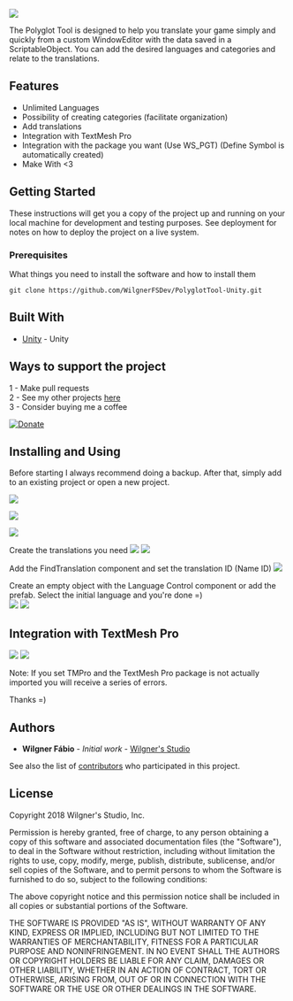 ![](http://142.93.126.85/pgl-tool.png)

The Polyglot Tool is designed to help you translate your game simply and quickly from a custom WindowEditor with the data saved in a ScriptableObject. You can add the desired languages and categories and relate to the translations.

## Features
- Unlimited Languages
- Possibility of creating categories (facilitate organization)
- Add translations
- Integration with TextMesh Pro
- Integration with the package you want (Use WS_PGT) (Define Symbol is automatically created)
- Make With <3

## Getting Started

These instructions will get you a copy of the project up and running on your local machine for development and testing purposes. See deployment for notes on how to deploy the project on a live system.

### Prerequisites

What things you need to install the software and how to install them

```
git clone https://github.com/WilgnerFSDev/PolyglotTool-Unity.git
```

## Built With

* [Unity](https://unity3d.com/) - Unity

## Ways to support the project

1 - Make pull requests<br/>
2 - See my other projects [here](https://www.wilgnerstudio.com/assets/)<br/>
3 - Consider buying me a coffee

[![Donate](https://www.paypalobjects.com/en_US/i/btn/btn_donateCC_LG.gif)](https://www.paypal.com/cgi-bin/webscr?cmd=_s-xclick&hosted_button_id=NVH5N8ALD8R7C)

## Installing and Using

Before starting I always recommend doing a backup.
After that, simply add to an existing project or open a new project.

![](http://142.93.126.85/pgt1.png)

![](http://142.93.126.85/pgt2.png)

![](http://142.93.126.85/pgt3.png)

Create the translations you need
![](http://142.93.126.85/pgt4.png)
![](http://142.93.126.85/pgt5.png)

Add the FindTranslation component and set the translation ID (Name ID)
![](http://142.93.126.85/findtranslation_plt.gif)

Create an empty object with the Language Control component or add the prefab.
Select the initial language and you're done =)<br/>
![](http://142.93.126.85/pgt6.png)
![](http://142.93.126.85/pgt_done.gif)

## Integration with TextMesh Pro
![](http://142.93.126.85/pgt8.png)
![](http://142.93.126.85/pgt9.png)

Note: If you set TMPro and the TextMesh Pro package is not actually imported you will receive a series of errors.

Thanks =)

## Authors

* **Wilgner Fábio** - *Initial work* - [Wilgner's Studio](https://assetstore.unity.com/publishers/34772)

See also the list of [contributors](https://github.com/WilgnerFSDev/PolyglotTool-Unity/graphs/contributors) who participated in this project.

## License

Copyright 2018 Wilgner's Studio, Inc.

Permission is hereby granted, free of charge, to any person obtaining a copy of this software and associated documentation files (the "Software"), to deal in the Software without restriction, including without limitation the rights to use, copy, modify, merge, publish, distribute, sublicense, and/or sell copies of the Software, and to permit persons to whom the Software is furnished to do so, subject to the following conditions:

The above copyright notice and this permission notice shall be included in all copies or substantial portions of the Software.

THE SOFTWARE IS PROVIDED "AS IS", WITHOUT WARRANTY OF ANY KIND, EXPRESS OR IMPLIED, INCLUDING BUT NOT LIMITED TO THE WARRANTIES OF MERCHANTABILITY, FITNESS FOR A PARTICULAR PURPOSE AND NONINFRINGEMENT. IN NO EVENT SHALL THE AUTHORS OR COPYRIGHT HOLDERS BE LIABLE FOR ANY CLAIM, DAMAGES OR OTHER LIABILITY, WHETHER IN AN ACTION OF CONTRACT, TORT OR OTHERWISE, ARISING FROM, OUT OF OR IN CONNECTION WITH THE SOFTWARE OR THE USE OR OTHER DEALINGS IN THE SOFTWARE.

